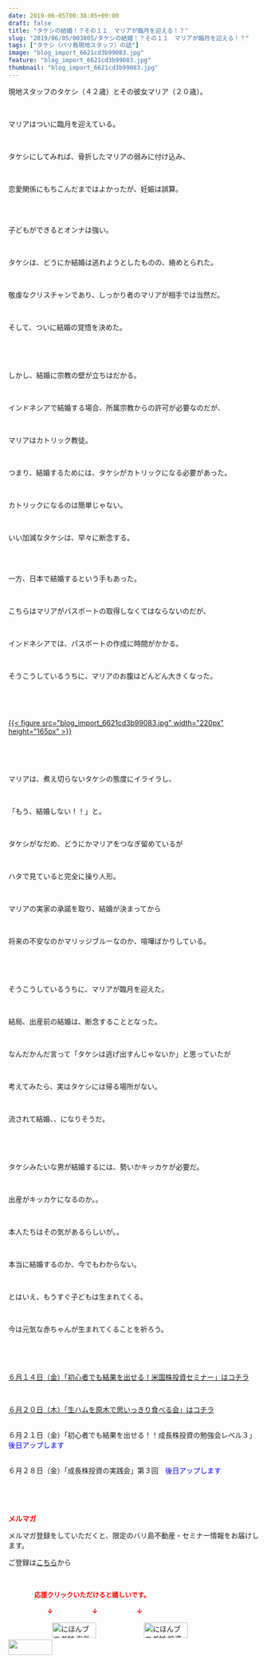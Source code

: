 ```yaml
---
date: 2019-06-05T00:38:05+09:00
draft: false
title: "タケシの結婚！？その１１　マリアが臨月を迎える！？"
slug: "2019/06/05/003805/タケシの結婚！？その１１　マリアが臨月を迎える！？"
tags: ["タケシ（バリ島現地スタッフ）の話"]
image: "blog_import_6621cd3b99083.jpg"
feature: "blog_import_6621cd3b99083.jpg"
thumbnail: "blog_import_6621cd3b99083.jpg"
---
```

<p>現地スタッフのタケシ（４２歳）とその彼女マリア（２０歳）。</p><p> </p><p>マリアはついに臨月を迎えている。</p><p> </p><p>タケシにしてみれば、骨折したマリアの弱みに付け込み、</p><p> </p><p>恋愛関係にもちこんだまではよかったが、妊娠は誤算。</p><p> </p><p><br/>子どもができるとオンナは強い。</p><p> </p><p>タケシは、どうにか結婚は逃れようとしたものの、絡めとられた。</p><p> </p><p>敬虔なクリスチャンであり、しっかり者のマリアが相手では当然だ。</p><p> </p><p>そして、ついに結婚の覚悟を決めた。</p><p> </p><p> </p><p>しかし、結婚に宗教の壁が立ちはだかる。</p><p> </p><p>インドネシアで結婚する場合、所属宗教からの許可が必要なのだが、</p><p> </p><p>マリアはカトリック教徒。</p><p> </p><p>つまり、結婚するためには、タケシがカトリックになる必要があった。</p><p> </p><p>カトリックになるのは簡単じゃない。</p><p> </p><p>いい加減なタケシは、早々に断念する。</p><p> </p><p><br/>一方、日本で結婚するという手もあった。</p><p> </p><p>こちらはマリアがパスポートの取得しなくてはならないのだが、</p><p> </p><p>インドネシアでは、パスポートの作成に時間がかかる。</p><p> </p><p>そうこうしているうちに、マリアのお腹はどんどん大きくなった。</p><p> </p><p> </p><p><a href="blog_import_6621cd3ccc90a.jpg">{{< figure src="blog_import_6621cd3b99083.jpg" width="220px" height="165px" >}}</a></p><p> </p><p> </p><p>マリアは、煮え切らないタケシの態度にイライラし、</p><p> </p><p>「もう、結婚しない！！」と。</p><p> </p><p>タケシがなだめ、どうにかマリアをつなぎ留めているが</p><p> </p><p>ハタで見ていると完全に操り人形。</p><p> </p><p>マリアの実家の承諾を取り、結婚が決まってから</p><p> </p><p>将来の不安なのかマリッジブルーなのか、喧嘩ばかりしている。</p><p> </p><p> </p><p>そうこうしているうちに、マリアが臨月を迎えた。</p><p> </p><p>結局、出産前の結婚は、断念することとなった。</p><p> </p><p>なんだかんだ言って「タケシは逃げ出すんじゃないか」と思っていたが</p><p> </p><p>考えてみたら、実はタケシには帰る場所がない。</p><p> </p><p>流されて結婚、、になりそうだ。</p><p> </p><p> </p><p>タケシみたいな男が結婚するには、勢いかキッカケが必要だ。</p><p> </p><p>出産がキッカケになるのか。。</p><p> </p><p>本人たちはその気があるらしいが。。</p><p> </p><p>本当に結婚するのか、今でもわからない。</p><p> </p><p>とはいえ、もうすぐ子どもは生まれてくる。</p><p> </p><p>今は元気な赤ちゃんが生まれてくることを祈ろう。</p><p> </p><p> </p><p><a href="entry-12465538260.html" target="_blank">６月１４日（金）「初心者でも結果を出せる！米国株投資セミナー」はコチラ</a></p><p> </p><p><a href="entry-12467937290.html" target="_blank">６月２０日（木）「生ハムを原木で思いっきり食べる会」はコチラ</a></p><p><br/>６月２１日（金）「初心者でも結果を出せる！！成長株投資の勉強会レベル３」<span style="color: rgb(0, 0, 255);">後日アップします</span></p><p><br/>６月２８日（金）「成長株投資の実践会」第３回　<span style="color: rgb(0, 0, 255);">後日アップします</span></p><p> </p><p> </p><p><span style="font-weight: bold;"><span style="color: rgb(255, 0, 0);">メルマガ</span></span></p><p>メルマガ登録をしていただくと、限定のバリ島不動産・セミナー情報をお届けします。</p><p>ご登録は<a href="f9eeVI" target="_blank">こちら</a>から</p><p style="text-align: center;"> </p><p><font color="#ff0000" size="2"><strong>　　　　応援クリックいただけると嬉しいです。</strong></font></p><p><font color="#ff0000" size="2"><strong>　　　　　　↓　　　　　　↓　　　　　　↓</strong></font></p><p><a href="ranking.html?p_cid=01260127" id="&amp;blogmura_banner"><img alt="にほんブログ村 海外生活ブログ バリ島情報へ" border="0" height="31" src="data:image/svg+xml;charset=utf-8,%3Csvg%20xmlns%3D%22http%3A%2F%2Fwww.w3.org%2F2000%2Fsvg%22%20title%3D%22Placeholder%20for%20Images%22%20role%3D%22presentation%22%20viewBox%3D%220%200%2088%2031%22%20%2F%3E" width="88" data-src="//overseas.blogmura.com/bali/img/bali88_31.gif" style="aspect-ratio: auto 88 / 31;"/><noscript><img alt="にほんブログ村 海外生活ブログ バリ島情報へ" border="0" height="31" src="//overseas.blogmura.com/bali/img/bali88_31.gif" width="88"></noscript></a>  <a href="ranking.html?p_cid=01260127" id="&amp;blogmura_banner"><img alt="にほんブログ村 投資ブログ 不動産投資へ" border="0" height="31" src="data:image/svg+xml;charset=utf-8,%3Csvg%20xmlns%3D%22http%3A%2F%2Fwww.w3.org%2F2000%2Fsvg%22%20title%3D%22Placeholder%20for%20Images%22%20role%3D%22presentation%22%20viewBox%3D%220%200%2088%2031%22%20%2F%3E" width="88" data-src="//investment.blogmura.com/hudousantoushi/img/hudousantoushi88_31.gif" style="aspect-ratio: auto 88 / 31;"/><noscript><img alt="にほんブログ村 投資ブログ 不動産投資へ" border="0" height="31" src="//investment.blogmura.com/hudousantoushi/img/hudousantoushi88_31.gif" width="88"></noscript></a> <a href="link.php?1804582" title="人気ブログランキングへ"><img border="0" height="31" src="data:image/svg+xml;charset=utf-8,%3Csvg%20xmlns%3D%22http%3A%2F%2Fwww.w3.org%2F2000%2Fsvg%22%20title%3D%22Placeholder%20for%20Images%22%20role%3D%22presentation%22%20viewBox%3D%220%200%2088%2031%22%20%2F%3E" width="88" data-src="https://blog.with2.net/img/banner/banner_22.gif" style="aspect-ratio: auto 88 / 31;"/><noscript><img border="0" height="31" src="https://blog.with2.net/img/banner/banner_22.gif" width="88"></noscript></a></p>

